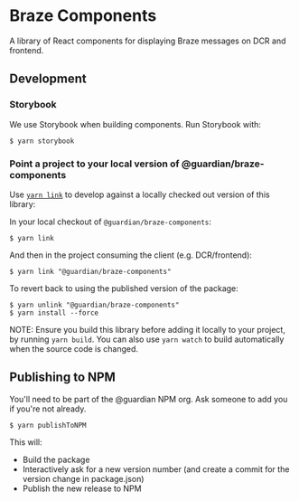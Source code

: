 # Braze Components

A library of React components for displaying Braze messages on DCR and
frontend.

## Development

### Storybook

We use Storybook when building components. Run Storybook with:

```
$ yarn storybook
```

### Point a project to your local version of @guardian/braze-components

Use [`yarn link`] to develop against a locally checked out version of this
library:

In your local checkout of `@guardian/braze-components`:

```
$ yarn link
```

And then in the project consuming the client (e.g. DCR/frontend):

```
$ yarn link "@guardian/braze-components"
```

To revert back to using the published version of the package:

```
$ yarn unlink "@guardian/braze-components"
$ yarn install --force
```

[`yarn link`]: https://classic.yarnpkg.com/en/docs/cli/link/

NOTE: Ensure you build this library before adding it locally to your project,
by running `yarn build`. You can also use `yarn watch` to build automatically
when the source code is changed.

## Publishing to NPM

You'll need to be part of the @guardian NPM org. Ask someone to add you if
you're not already.

```
$ yarn publishToNPM
```

This will:

- Build the package
- Interactively ask for a new version number (and create a commit for the
  version change in package.json)
- Publish the new release to NPM
